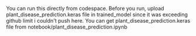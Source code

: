 You can run this directly from codespace.
Before you run, upload plant_disease_prediction.keras file in trained_model since it was exceeding github limit i couldn't push here.
You can get plant_disease_prediction.keras file from notebook/plant_disease_prediction.ipynb
